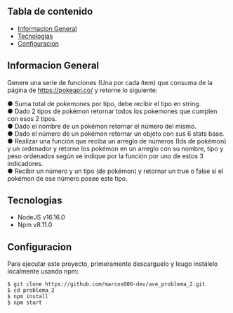 ## Tabla de contenido

- [Informacion General](#informacion-general)
- [Tecnologias](#tecnologias)
- [Configuracion](#configuracion)

## Informacion General

Genere una serie de funciones (Una por cada ítem) que consuma de la página de
https://pokeapi.co/ y retorne lo siguiente:

● Suma total de pokemones por tipo, debe recibir el tipo en string.\
● Dado 2 tipos de pokémon retornar todos los pokemones que cumplen con esos
2 tipos.\
● Dado el nombre de un pokémon retornar el número del mismo.\
● Dado el número de un pokémon retornar un objeto con sus 6 stats base.\
● Realizar una función que reciba un arreglo de números (Ids de pokémon) y un
ordenador y retorne los pokémon en un arreglo con su nombre, tipo y peso
ordenados según se indique por la función por uno de estos 3 indicadores.\
● Recibir un número y un tipo (de pokémon) y retornar un true o false si el
pokémon de ese número posee este tipo.

## Tecnologias

- NodeJS v16.16.0
- Npm v8.11.0

## Configuracion

Para ejecutar este proyecto, primeramente descarguelo y leugo instálelo localmente usando npm:

```
$ git clone https://github.com/marcos006-dev/ave_problema_2.git
$ cd problema_2
$ npm install
$ npm start
```
